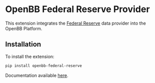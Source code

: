 # OpenBB Federal Reserve Provider

This extension integrates the [Federal Reserve](https://www.federalreserve.gov/data.htm) data provider into the OpenBB Platform.

## Installation

To install the extension:

```bash
pip install openbb-federal-reserve
```

Documentation available [here](https://docs.openbb.co/platform/development/contributing).
